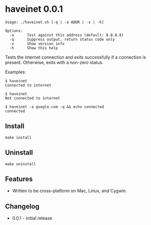 haveinet 0.0.1
==============
    Usage: ./haveinet.sh [-q | -a ADDR | -v | -h]

    Options:
      -a      Test against this address (default: 8.8.8.8)
      -q      Suppress output, return status code only
      -v      Show version info
      -h      Show this help

Tests the internet connection and exits successfully if a connection is present.
Otherwise, exits with a non-zero status.

Examples:

    $ haveinet
    Connected to internet
    
    $ haveinet
    Not connected to internet

    $ haveinet -a google.com -q && echo connected
    connected

Install
-------
    make install

Uninstall
---------
    make uninstall

Features
--------
* Written to be cross-platform on Mac, Linux, and Cygwin.

Changelog
---------
* 0.0.1 - initial release
